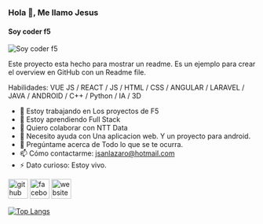 ### Hola 👋, Me llamo Jesus
#### Soy coder f5
![Soy coder f5](https://arturssmirnovs.github.io/github-profile-readme-generator/images/banner.png)

Este proyecto esta hecho para mostrar un readme. Es un ejemplo para crear el overview en GitHub con un  Readme file.

Habilidades: VUE JS / REACT / JS / HTML / CSS / ANGULAR / LARAVEL / JAVA / ANDROID / C++ / Python / IA / 3D

- 🔭 Estoy trabajando en Los proyectos de F5 
- 🌱 Estoy aprendiendo Full Stack 
- 👯 Quiero colaborar con NTT Data 
- 🤔 Necesito ayuda con Una aplicacion web. Y un proyecto para android. 
- 💬 Pregúntame acerca de Todo lo que se te ocurra. 
- 📫 Cómo contactarme: jsanlazaro@hotmail.com 
- ⚡ Dato curioso: Estoy vivo. 


[<img src='https://cdn.jsdelivr.net/npm/simple-icons@3.0.1/icons/github.svg' alt='github' height='40'>](https://github.com/JSanLazaro)  [<img src='https://cdn.jsdelivr.net/npm/simple-icons@3.0.1/icons/facebook.svg' alt='facebook' height='40'>](https://www.facebook.com/jsanlazaro)  [<img src='https://cdn.jsdelivr.net/npm/simple-icons@3.0.1/icons/icloud.svg' alt='website' height='40'>](ptipe.com)  

[![Top Langs](https://github-readme-stats.vercel.app/api/top-langs/?username=JSanLazaro)](https://github.com/anuraghazra/github-readme-stats)

